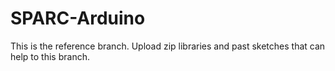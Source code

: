 # SPARC-Arduino
This is the reference branch. Upload zip libraries and past sketches that can help to this branch.